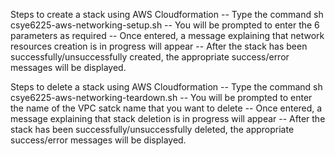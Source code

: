 Steps to create a stack using AWS Cloudformation -- Type the command sh csye6225-aws-networking-setup.sh -- You will be prompted to enter the 6 parameters as required  -- Once entered, a message explaining that network resources creation is in progress will appear -- After the stack has been successfully/unsuccessfully created, the appropriate success/error messages will be displayed.

Steps to delete a stack using AWS Cloudformation -- Type the command sh csye6225-aws-networking-teardown.sh -- You will be prompted to enter the name of the VPC satck name that you want to delete -- Once entered, a message explaining that stack deletion is in progress will appear -- After the stack has been successfully/unsuccessfully deleted, the appropriate success/error messages will be displayed.
